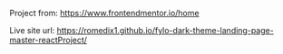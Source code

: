 Project from: https://www.frontendmentor.io/home

Live site url: https://romedix1.github.io/fylo-dark-theme-landing-page-master-reactProject/
